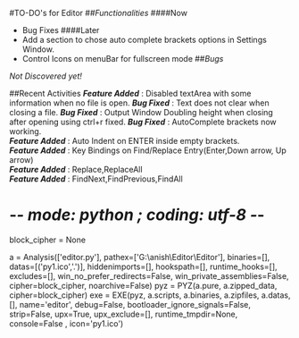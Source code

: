 #TO-DO's for Editor
##_Functionalities_
####Now
* Bug Fixes
####Later
* Add a section to chose auto complete brackets options in Settings Window.
* Control Icons on menuBar for fullscreen mode
##_Bugs_

_Not Discovered yet!_

 ##Recent Activities
 **_Feature Added_** : Disabled textArea with some information when no file is open.
 **_Bug Fixed_** : Text does not clear when closing a file.
 **_Bug Fixed_** : Output Window Doubling height when closing after opening using ctrl+r fixed.
 **_Bug Fixed_** : AutoComplete brackets now working.  
 **_Feature Added_** : Auto Indent on ENTER inside empty brackets.  
 **_Feature Added_** : Key Bindings on Find/Replace Entry(Enter,Down arrow, Up arrow)  
 **_Feature Added_** : Replace,ReplaceAll  
 **_Feature Added_** : FindNext,FindPrevious,FindAll  


# -*- mode: python ; coding: utf-8 -*-

block_cipher = None


a = Analysis(['editor.py'],
             pathex=['G:\\anish\\Editor\\Editor'],
             binaries=[],
             datas=[('py1.ico','.')],
             hiddenimports=[],
             hookspath=[],
             runtime_hooks=[],
             excludes=[],
             win_no_prefer_redirects=False,
             win_private_assemblies=False,
             cipher=block_cipher,
             noarchive=False)
pyz = PYZ(a.pure, a.zipped_data,
             cipher=block_cipher)
exe = EXE(pyz,
          a.scripts,
          a.binaries,
          a.zipfiles,
          a.datas,
          [],
          name='editor',
          debug=False,
          bootloader_ignore_signals=False,
          strip=False,
          upx=True,
          upx_exclude=[],
          runtime_tmpdir=None,
          console=False , icon='py1.ico')
